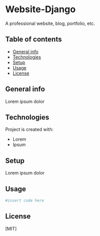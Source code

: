 # Website-Django
A professional website, blog, portfolio, etc.

## Table of contents
* [General info](#general-info)
* [Technologies](#technologies)
* [Setup](#setup)
* [Usage](#usage)
* [License](#license)

## General info
Lorem ipsum dolor
	
## Technologies
Project is created with:
*  Lorem
*  Ipsum
	
## Setup
Lorem ipsum dolor

## Usage

```python
#insert code here
```

## License
[MIT]